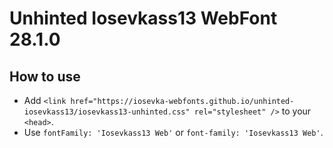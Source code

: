 # Unhinted Iosevkass13 WebFont 28.1.0

## How to use

- Add `<link href="https://iosevka-webfonts.github.io/unhinted-iosevkass13/iosevkass13-unhinted.css" rel="stylesheet" />` to your `<head>`.
- Use `fontFamily: 'Iosevkass13 Web'` or `font-family: 'Iosevkass13 Web'`.
